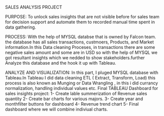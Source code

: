 SALES ANALYSIS PROJECT 

PURPOSE:
 To unlock sales insights that are not visible before for sales team for decision support and automate them to recorded manual time spent in data gathering.

PROCESS:
 With the help of MYSQL databse that is owned by Falcon team. the database has all sales transactions, custmoers, Products, and Market information.In this Data cleaning Proceses, in transactions there are some negative sales amount and some are in USD so with the help of MYSQL we got resultant insights which we nedded to show stakeholders.further Analyze this database and the hook it up with Tableau. 

ANALYZE AND VISUALIZATION:
 In this part, I pluged MYSQL database with Tableau.In Tableau I did data cleaning ETL ( Extract, Transform, Load) this process is also known as Munging or Data Wrangling , in this i did currancy normalization, handling individual values etc. 
Final TABLEAU Dashboard for sales insights project:
1- Create lable summerization of Revenue sales quantity
2- Create bar charts for various majors.
3- Create year and monthfilter buttons for dashboard
4- Revenue trend chart
5- Final dashboard where we will combine indiviual charts.


<!---
upadhye94pooja/upadhye94pooja is a ✨ special ✨ repository because its `README.md` (this file) appears on your GitHub profile.
You can click the Preview link to take a look at your changes.
--->
